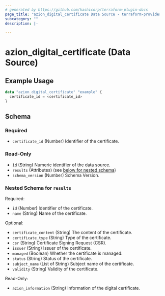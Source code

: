 ```yaml
---
# generated by https://github.com/hashicorp/terraform-plugin-docs
page_title: "azion_digital_certificate Data Source - terraform-provider-azion"
subcategory: ""
description: |-
  
---
```


# azion_digital_certificate (Data Source)



## Example Usage

```terraform
data "azion_digital_certificate" "example" {
  certificate_id = <certificate_id>
}
```

<!-- schema generated by tfplugindocs -->
## Schema

### Required

- `certificate_id` (Number) Identifier of the certificate.

### Read-Only

- `id` (String) Numeric identifier of the data source.
- `results` (Attributes) (see [below for nested schema](#nestedatt--results))
- `schema_version` (Number) Schema Version.

<a id="nestedatt--results"></a>
### Nested Schema for `results`

Required:

- `id` (Number) Identifier of the certificate.
- `name` (String) Name of the certificate.

Optional:

- `certificate_content` (String) The content of the certificate.
- `certificate_type` (String) Type of the certificate.
- `csr` (String) Certificate Signing Request (CSR).
- `issuer` (String) Issuer of the certificate.
- `managed` (Boolean) Whether the certificate is managed.
- `status` (String) Status of the certificate.
- `subject_name` (List of String) Subject name of the certificate.
- `validity` (String) Validity of the certificate.

Read-Only:

- `azion_information` (String) Information of the digital certificate.


